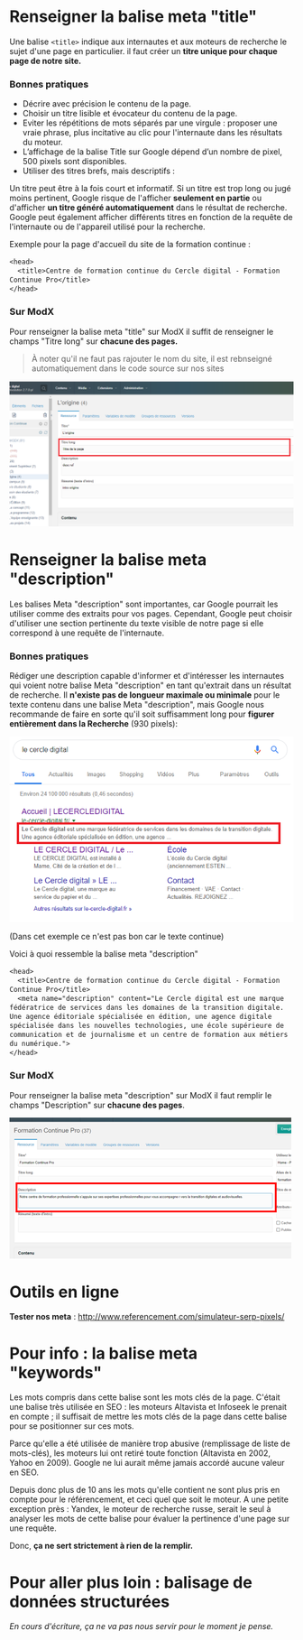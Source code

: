 # Renseigner la balise meta "title"

Une balise `<title>` indique aux internautes et aux moteurs de recherche le sujet d'une page en particulier. il faut créer un **titre unique pour chaque page de notre site.**
### Bonnes pratiques
- Décrire avec précision le contenu de la page.
- Choisir un titre lisible et évocateur du contenu de la page.
- Eviter les répétitions de mots séparés par une virgule : proposer une vraie phrase, plus incitative au clic pour l'internaute dans les résultats du moteur.
- L’affichage de la balise Title sur Google dépend d’un nombre de pixel, 500 pixels sont disponibles.
- Utiliser des titres brefs, mais descriptifs :

Un titre peut être à la fois court et informatif. Si un titre est trop long ou jugé moins pertinent, Google risque de l'afficher **seulement en partie** ou d'afficher **un titre généré automatiquement** dans le résultat de recherche. Google peut également afficher différents titres en fonction de la requête de l'internaute ou de l'appareil utilisé pour la recherche.

Exemple pour la page d'accueil du site de la formation continue : 

~~~~
<head>
  <title>Centre de formation continue du Cercle digital - Formation Continue Pro</title>
</head>
~~~~

### Sur ModX

Pour renseigner la balise meta "title" sur ModX il suffit de renseigner le champs "Titre long" sur **chacune des pages.** 
>À noter qu'il ne faut pas rajouter le nom du site, il est rebnseigné automatiquement dans le code source sur nos sites

![ModX Meta Title](/img/modx_meta_title.png)

# Renseigner la balise meta "description"

Les balises Meta "description" sont importantes, car Google pourrait les utiliser comme des extraits pour vos pages. Cependant, Google peut choisir d'utiliser une section pertinente du texte visible de notre page si elle correspond à une requête de l'internaute.

### Bonnes pratiques

Rédiger une description capable d'informer et d'intéresser les internautes qui voient notre balise Meta "description" en tant qu'extrait dans un résultat de recherche. Il **n'existe pas de longueur maximale ou minimale** pour le texte contenu dans une balise Meta "description", mais Google nous recommande de faire en sorte qu'il soit suffisamment long pour **figurer entièrement dans la Recherche** (930 pixels): 

![Meta Description](/img/meta_description.png)

(Dans cet exemple ce n'est pas bon car le texte continue)

Voici à quoi ressemble la balise meta "description"

~~~~
<head>
  <title>Centre de formation continue du Cercle digital - Formation Continue Pro</title>
  <meta name="description" content="Le Cercle digital est une marque fédératrice de services dans les domaines de la transition digitale. Une agence éditoriale spécialisée en édition, une agence digitale spécialisée dans les nouvelles technologies, une école supérieure de communication et de journalisme et un centre de formation aux métiers du numérique.">
</head>
~~~~

### Sur ModX

Pour renseigner la balise meta "description" sur ModX il faut remplir le champs "Description" sur **chacune des pages**.

![ModX Meta Description](/img/modx_meta_description.png)

# Outils en ligne

**Tester nos meta** : http://www.referencement.com/simulateur-serp-pixels/

# Pour info : la balise meta "keywords"

Les mots compris dans cette balise sont les mots clés de la page. C'était une balise très utilisée en SEO : les moteurs Altavista et Infoseek le prenait en compte ; il suffisait de mettre les mots clés de la page dans cette balise pour se positionner sur ces mots.

Parce qu'elle a été utilisée de manière trop abusive (remplissage de liste de mots-clés), les moteurs lui ont retiré toute fonction (Altavista en 2002, Yahoo en 2009). Google ne lui aurait même jamais accordé aucune valeur en SEO.

Depuis donc plus de 10 ans les mots qu'elle contient ne sont plus pris en compte pour le référencement, et ceci quel que soit le moteur. A une petite exception près : Yandex, le moteur de recherche russe, serait le seul à analyser les mots de cette balise pour évaluer la pertinence d'une page sur une requête.

Donc, **ça ne sert strictement à rien de la remplir.**

# Pour aller plus loin : balisage de données structurées

*En cours d'écriture, ça ne va pas nous servir pour le moment je pense.*

